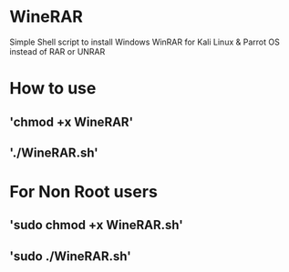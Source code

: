 # WineRAR
Simple Shell script to install Windows WinRAR for Kali Linux & Parrot OS instead of RAR or UNRAR


# How to use 
## 'chmod +x WineRAR'
## './WineRAR.sh'
# For Non Root users
## 'sudo chmod +x WineRAR.sh'
## 'sudo ./WineRAR.sh'
